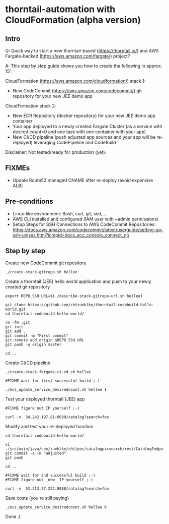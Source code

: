 # thorntail-automation with CloudFormation (alpha version)

## Intro

Q: Quick way to start a new thorntail-based (https://thorntail.io/) and AWS Fargate-backed (https://aws.amazon.com/fargate/) project?

A: This step by step guide shows you how to create the following in approx. 15':

CloudFormation (https://aws.amazon.com/cloudformation/) stack 1:
- New CodeCommit (https://aws.amazon.com/codecommit/) git repository for your new JEE demo app

CloudFormation stack 2:
- New ECR Repository (docker repository) for your new JEE demo app container
- Your app deployed to a newly created Fargate Cluster (as a service with desired count=0 and one task with one container with your app)
- New CI/CD pipeline (push adjusted app sources and your app will be re-reployed) leveraging CodePipeline and CodeBuild

Disclainer: Not tested/ready for production (yet).

## FIXMEs

- Update Route53 managed CNAME after re-deploy (avoid expensive ALB)

## Pre-conditions

- Linux-like environment: Bash, curl, git, sed, ...
- AWS CLI installed and configured (IAM user with ~admin permissions)
- Setup Steps for SSH Connections to AWS CodeCommit Repositories: https://docs.aws.amazon.com/codecommit/latest/userguide/setting-up-ssh-unixes.html?icmpid=docs_acc_console_connect_np

## Step by step

Create new CodeCommit git repository

    ./create-stack-gitrepo.sh hellee

Create a thorntail (JEE) hello world application and push to your newly created git repository

    export REPO_SSH_URL=$(./describe-stack-gitrepo-url.sh hellee)
    
    git clone https://github.com/chtzuehlke/thorntail-codebuild-hello-world.git
    cd thorntail-codebuild-hello-world/
    
    rm -fR .git
    git init
    git add .
    git commit -m "First commit"
    git remote add origin $REPO_SSH_URL
    git push -u origin master

    cd ..

Create CI/CD pipeline

    ./create-stack-fargate-ci-cd.sh hellee

    #FIXME wait for first successful build ;-)

    ./ecs_update_service_desiredcount.sh hellee 1

Test your deployed thorntail (JEE) app

    #FIXME figure out IP yourself ;-)

    curl -v  34.242.197.81:8080/catalog?search=foo

Modify and test your re-deployed function

    cd thorntail-codebuild-hello-world/

    vi ./src/main/java/com/zuehlke/cht/poc/catalogpicsearch/rest/CatalogEndpoint.java
    git commit -a -m "adjusted"
    git push

    cd ..

    #FIXME wait for 2nd successful build ;-)
    #FIXME figure out _new_ IP yourself ;-)

    curl -v  52.213.77.222:8080/catalog?search=foo

Save costs (you're still paying)

    ./ecs_update_service_desiredcount.sh hellee 0

Done :)


